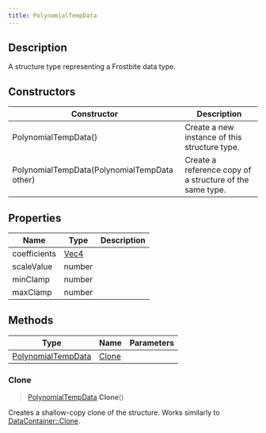 ```yaml
---
title: PolynomialTempData
---
```

## Description

A structure type representing a Frostbite data type.

## Constructors

| Constructor                                  | Description                                              |
| -------------------------------------------- | -------------------------------------------------------- |
| PolynomialTempData()                         | Create a new instance of this structure type.            |
| PolynomialTempData(PolynomialTempData other) | Create a reference copy of a structure of the same type. |

## Properties

| Name         | Type                              | Description |
| ------------ | --------------------------------- | ----------- |
| coefficients | [Vec4](/vext/ref/shared/class/vec4) |             |
| scaleValue   | number                            |             |
| minClamp     | number                            |             |
| maxClamp     | number                            |             |

## Methods

| Type                                     | Name            | Parameters |
| ---------------------------------------- | --------------- | ---------- |
| [PolynomialTempData](PolynomialTempData) | [Clone](#clone) |            |

### Clone

> [PolynomialTempData](PolynomialTempData) **Clone**()

Creates a shallow-copy clone of the structure. Works similarly to [DataContainer::Clone](/vext/ref/shared/class/datacontainer#clone).

